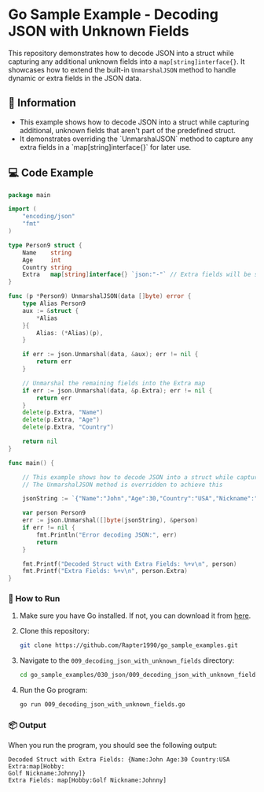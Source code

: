# Go Sample Example - Decoding JSON with Unknown Fields

This repository demonstrates how to decode JSON into a struct while capturing any additional unknown fields into a `map[string]interface{}`. It showcases how to extend the built-in `UnmarshalJSON` method to handle dynamic or extra fields in the JSON data.

## 📖 Information

<ul style="list-style-type:disc">
  <li>This example shows how to decode JSON into a struct while capturing additional, unknown fields that aren't part of the predefined struct.</li>
  <li>It demonstrates overriding the `UnmarshalJSON` method to capture any extra fields in a `map[string]interface{}` for later use.</li>
</ul>

## 💻 Code Example

```go
package main

import (
	"encoding/json"
	"fmt"
)

type Person9 struct {
	Name    string
	Age     int
	Country string
	Extra   map[string]interface{} `json:"-"` // Extra fields will be stored here
}

func (p *Person9) UnmarshalJSON(data []byte) error {
	type Alias Person9
	aux := &struct {
		*Alias
	}{
		Alias: (*Alias)(p),
	}

	if err := json.Unmarshal(data, &aux); err != nil {
		return err
	}

	// Unmarshal the remaining fields into the Extra map
	if err := json.Unmarshal(data, &p.Extra); err != nil {
		return err
	}
	delete(p.Extra, "Name")
	delete(p.Extra, "Age")
	delete(p.Extra, "Country")

	return nil
}

func main() {

	// This example shows how to decode JSON into a struct while capturing any additional unknown fields into a map.
	// The UnmarshalJSON method is overridden to achieve this

	jsonString := `{"Name":"John","Age":30,"Country":"USA","Nickname":"Johnny","Hobby":"Golf"}`

	var person Person9
	err := json.Unmarshal([]byte(jsonString), &person)
	if err != nil {
		fmt.Println("Error decoding JSON:", err)
		return
	}

	fmt.Printf("Decoded Struct with Extra Fields: %+v\n", person)
	fmt.Printf("Extra Fields: %+v\n", person.Extra)
}
```

### 🏃 How to Run

1. Make sure you have Go installed. If not, you can download it from [here](https://golang.org/dl/).
2. Clone this repository:

   ```bash
   git clone https://github.com/Rapter1990/go_sample_examples.git
   ```

3. Navigate to the `009_decoding_json_with_unknown_fields` directory:

   ```bash
   cd go_sample_examples/030_json/009_decoding_json_with_unknown_fields
   ```

4. Run the Go program:

   ```bash
   go run 009_decoding_json_with_unknown_fields.go
   ```

### 📦 Output

When you run the program, you should see the following output:

```
Decoded Struct with Extra Fields: {Name:John Age:30 Country:USA Extra:map[Hobby:
Golf Nickname:Johnny]}
Extra Fields: map[Hobby:Golf Nickname:Johnny]
```